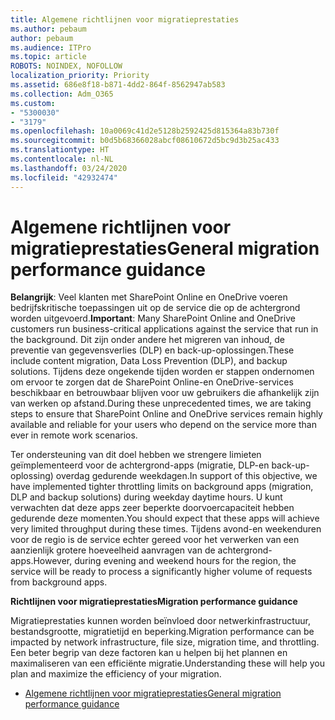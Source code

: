 ```yaml
---
title: Algemene richtlijnen voor migratieprestaties
ms.author: pebaum
author: pebaum
ms.audience: ITPro
ms.topic: article
ROBOTS: NOINDEX, NOFOLLOW
localization_priority: Priority
ms.assetid: 686e8f18-b871-4dd2-864f-8562947ab583
ms.collection: Adm_O365
ms.custom:
- "5300030"
- "3179"
ms.openlocfilehash: 10a0069c41d2e5128b2592425d815364a83b730f
ms.sourcegitcommit: b0d5b68366028abcf08610672d5bc9d3b25ac433
ms.translationtype: HT
ms.contentlocale: nl-NL
ms.lasthandoff: 03/24/2020
ms.locfileid: "42932474"
---
```

# <a name="general-migration-performance-guidance"></a><span data-ttu-id="862d5-102">Algemene richtlijnen voor migratieprestaties</span><span class="sxs-lookup"><span data-stu-id="862d5-102">General migration performance guidance</span></span>

<span data-ttu-id="862d5-103">**Belangrijk**: Veel klanten met SharePoint Online en OneDrive voeren bedrijfskritische toepassingen uit op de service die op de achtergrond worden uitgevoerd.</span><span class="sxs-lookup"><span data-stu-id="862d5-103">**Important**: Many SharePoint Online and OneDrive customers run business-critical applications against the service that run in the background.</span></span> <span data-ttu-id="862d5-104">Dit zijn onder andere het migreren van inhoud, de preventie van gegevensverlies (DLP) en back-up-oplossingen.</span><span class="sxs-lookup"><span data-stu-id="862d5-104">These include content migration, Data Loss Prevention (DLP), and backup solutions.</span></span> <span data-ttu-id="862d5-105">Tijdens deze ongekende tijden worden er stappen ondernomen om ervoor te zorgen dat de SharePoint Online-en OneDrive-services beschikbaar en betrouwbaar blijven voor uw gebruikers die afhankelijk zijn van werken op afstand.</span><span class="sxs-lookup"><span data-stu-id="862d5-105">During these unprecedented times, we are taking steps to ensure that SharePoint Online and OneDrive services remain highly available and reliable for your users who depend on the service more than ever in remote work scenarios.</span></span>

<span data-ttu-id="862d5-106">Ter ondersteuning van dit doel hebben we strengere limieten geïmplementeerd voor de achtergrond-apps (migratie, DLP-en back-up-oplossing) overdag gedurende weekdagen.</span><span class="sxs-lookup"><span data-stu-id="862d5-106">In support of this objective, we have implemented tighter throttling limits on background apps (migration, DLP and backup solutions) during weekday daytime hours.</span></span> <span data-ttu-id="862d5-107">U kunt verwachten dat deze apps zeer beperkte doorvoercapaciteit hebben gedurende deze momenten.</span><span class="sxs-lookup"><span data-stu-id="862d5-107">You should expect that these apps will achieve very limited throughput during these times.</span></span> <span data-ttu-id="862d5-108">Tijdens avond-en weekenduren voor de regio is de service echter gereed voor het verwerken van een aanzienlijk grotere hoeveelheid aanvragen van de achtergrond-apps.</span><span class="sxs-lookup"><span data-stu-id="862d5-108">However, during evening and weekend hours for the region, the service will be ready to process a significantly higher volume of requests from background apps.</span></span>

<span data-ttu-id="862d5-109">**Richtlijnen voor migratieprestaties**</span><span class="sxs-lookup"><span data-stu-id="862d5-109">**Migration performance guidance**</span></span>

<span data-ttu-id="862d5-110">Migratieprestaties kunnen worden beïnvloed door netwerkinfrastructuur, bestandsgrootte, migratietijd en beperking.</span><span class="sxs-lookup"><span data-stu-id="862d5-110">Migration performance can be impacted by network infrastructure, file size, migration time, and throttling.</span></span> <span data-ttu-id="862d5-111">Een beter begrip van deze factoren kan u helpen bij het plannen en maximaliseren van een efficiënte migratie.</span><span class="sxs-lookup"><span data-stu-id="862d5-111">Understanding these will help you plan and maximize the efficiency of your migration.</span></span>

- [<span data-ttu-id="862d5-112">Algemene richtlijnen voor migratieprestaties</span><span class="sxs-lookup"><span data-stu-id="862d5-112">General migration performance guidance</span></span>](https://docs.microsoft.com/sharepointmigration/sharepoint-online-and-onedrive-migration-speed)
